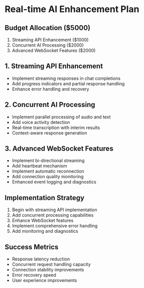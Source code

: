 # Real-time AI Enhancement Plan

## Budget Allocation ($5000)
1. Streaming API Enhancement ($1000)
2. Concurrent AI Processing ($2000)
3. Advanced WebSocket Features ($2000)

## 1. Streaming API Enhancement
- Implement streaming responses in chat completions
- Add progress indicators and partial response handling
- Enhance error handling and recovery

## 2. Concurrent AI Processing
- Implement parallel processing of audio and text
- Add voice activity detection
- Real-time transcription with interim results
- Context-aware response generation

## 3. Advanced WebSocket Features
- Implement bi-directional streaming
- Add heartbeat mechanism
- Implement automatic reconnection
- Add connection quality monitoring
- Enhanced event logging and diagnostics

## Implementation Strategy
1. Begin with streaming API implementation
2. Add concurrent processing capabilities
3. Enhance WebSocket features
4. Implement comprehensive error handling
5. Add monitoring and diagnostics

## Success Metrics
- Response latency reduction
- Concurrent request handling capacity
- Connection stability improvements
- Error recovery speed
- User experience improvements